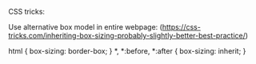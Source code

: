 CSS tricks:

Use alternative box model in entire webpage:
(https://css-tricks.com/inheriting-box-sizing-probably-slightly-better-best-practice/)

html {
  box-sizing: border-box;
}
*, *:before, *:after {
  box-sizing: inherit;
}
